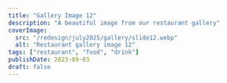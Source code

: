 ```yaml
---
title: "Gallery Image 12"
description: "A beautiful image from our restaurant gallery"
coverImage:
  src: "/redesign/july2025/gallery/slide12.webp"
  alt: "Restaurant gallery image 12"
tags: ["restaurant", "food", "drink"]
publishDate: 2023-09-03
draft: false
---
```

